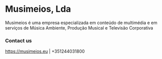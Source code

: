 # Musimeios, Lda

Musimeios é uma empresa especializada em conteúdo de multimédia e em serviços de Música Ambiente, Produção Musical e Televisão Corporativa

### Contact us

https://musimeios.eu | +351244031800